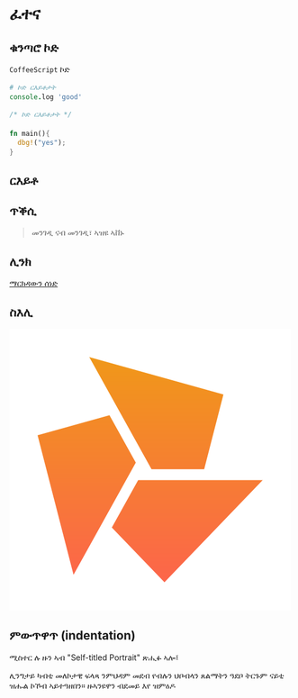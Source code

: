 [ማርክዳውን ዓለምለኻዊ ርእይቶታት]:#

# ፈተና

## ቁንጣሮ ኮድ

`CoffeeScript` ኮድ

```coffee
# ኮድ ርእይቶታት
console.log 'good'


```

```rust
/* ኮድ ርእይቶታት */

fn main(){
  dbg!("yes");
}
```

## ርእይቶ

<!-- HTML 注释 --> 

<!-- 多行注释 --> 

## ጥቕሲ

> መንገዲ ናብ መንገዲ፣ ኣዝዩ ኣቨኑ

## ሊንክ

[ማርክዳውን ሰነድ](https://github.com/xxai-art/xxai-art-md)

## ስእሊ

![xxAI.ኣርት መንነት ምልክት ንግዲ](https://raw.githubusercontent.com/xxai-art/web/main/file/svg/logo.svg)

## ምውጥዋጥ (indentation)

ሚስተር ሉ ዙን ኣብ "Self-titled Portrait" ጽሒፉ ኣሎ፤

  ሊንግታይ ካብቲ መለኮታዊ ፍላጻ ንምህዳም መደብ የብሉን
  ህቦብላን ጸልማትን ዓደቦ
  ትርጉም ናይቲ ዝሑል ኮኾብ ኣይተዓዘበን።
  ዙኣንዩዋን ብደመይ እየ ዝምዕዶ

